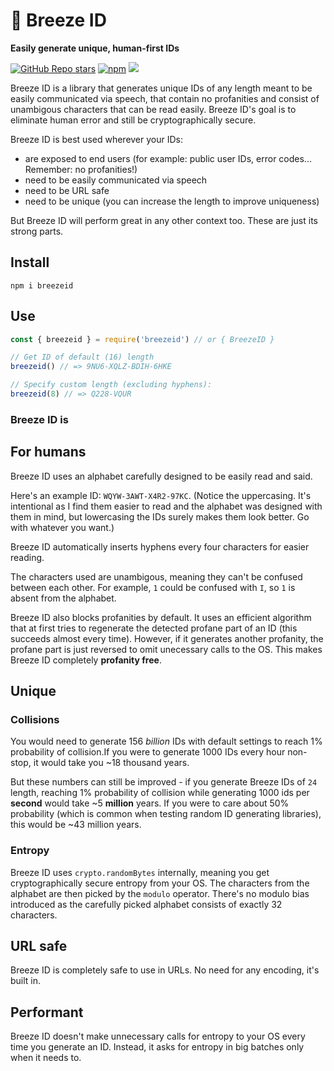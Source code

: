 # 🍃 Breeze ID
**Easily generate unique, human-first IDs**

[![GitHub Repo stars](https://img.shields.io/github/stars/tzwel/breezeid?style=for-the-badge&logo=Github&label=Star%20on%20Github&color=0e8c16)](https://github.com/tzwel/breezeid)
[![npm](https://img.shields.io/badge/npm-cb3837?style=for-the-badge&logo=npm&logoColor=white)](https://www.npmjs.com/package/breezeid)
<a href="https://ko-fi.com/tzwel">
  <img src="https://img.shields.io/badge/support%20me%20on-ko--fi-pink?logo=ko-fi&logoColor=pink&logoWidth=20&style=for-the-badge"/>
</a>

Breeze ID is a library that generates unique IDs of any length meant to be easily communicated via speech, that contain no profanities and consist of unambigous characters that can be read easily. Breeze ID's goal is to eliminate human error and still be cryptographically secure.

Breeze ID is best used wherever your IDs:
- are exposed to end users (for example: public user IDs, error codes... Remember: no profanities!)
- need to be easily communicated via speech
- need to be URL safe
- need to be unique (you can increase the length to improve uniqueness)

But Breeze ID will perform great in any other context too. These are just its strong parts.

## Install
```
npm i breezeid
```

## Use
```javascript
const { breezeid } = require('breezeid') // or { BreezeID }

// Get ID of default (16) length
breezeid() // => 9NU6-XQLZ-BDIH-6HKE

// Specify custom length (excluding hyphens):
breezeid(8) // => Q228-VQUR

```

### Breeze ID is

## For humans
Breeze ID uses an alphabet carefully designed to be easily read and said.

Here's an example ID: `WQYW-3AWT-X4R2-97KC`. (Notice the uppercasing. It's intentional as I find them easier to read and the alphabet was designed with them in mind, but lowercasing the IDs surely makes them look better. Go with whatever you want.)

Breeze ID automatically inserts hyphens every four characters for easier reading.

The characters used are unambigous, meaning they can't be confused between each other. For example, `1` could be confused with `I`, so `1` is absent from the alphabet.

Breeze ID also blocks profanities by default. It uses an efficient algorithm that at first tries to regenerate the detected profane part of an ID (this succeeds almost every time). However, if it generates another profanity, the profane part is just reversed to omit unecessary calls to the OS. This makes Breeze ID completely **profanity free**.

## Unique
### Collisions
You would need to generate 156 *billion* IDs with default settings to reach 1% probability of collision.If you were to generate 1000 IDs every hour non-stop, it would take you ~18 thousand years. 

But these numbers can still be improved - if you generate Breeze IDs of `24` length, reaching 1% probability of collision while generating 1000 ids per **second** would take ~5 **million** years. If you were to care about 50% probability (which is common when testing random ID generating libraries), this would be ~43 million years.

### Entropy
Breeze ID uses `crypto.randomBytes` internally, meaning you get cryptographically secure entropy from your OS.
The characters from the alphabet are then picked by the `modulo` operator. There's no modulo bias introduced as the carefully picked alphabet consists of exactly 32 characters.

## URL safe
Breeze ID is completely safe to use in URLs. No need for any encoding, it's built in. 

## Performant
Breeze ID doesn't make unnecessary calls for entropy to your OS every time you generate an ID. Instead, it asks for entropy in big batches only when it needs to.
